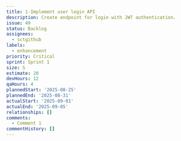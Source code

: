 ```yaml
---
title: 1-Implement user login API
description: Create endpoint for login with JWT authentication.
issue: 49
status: Backlog
assignees:
  - sctgithub
labels:
  - enhancement
priority: Critical
sprint: Sprint 1
size: S
estimate: 20
devHours: 12
qaHours: 4
plannedStart: '2025-08-25'
plannedEnd: '2025-08-31'
actualStart: '2025-09-01'
actualEnd: '2025-09-05'
relationships: []
comments:
  - Comment 1
commentHistory: []
---
```


